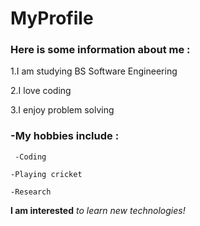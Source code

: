 # MyProfile

### Here is some information about me :

 1.I am studying BS Software Engineering

 2.I love coding

 3.I enjoy problem solving


### -My hobbies include :

     -Coding
 
    -Playing cricket
 
    -Research
 
  **I am interested**  *to learn new technologies!*
